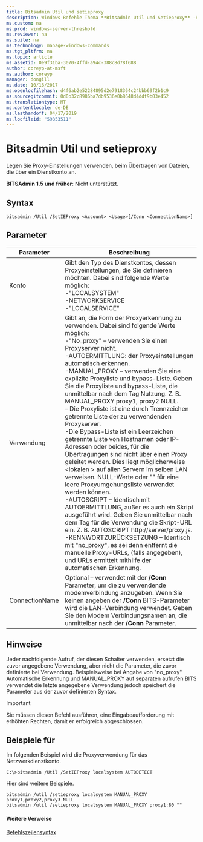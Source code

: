 ```yaml
---
title: Bitsadmin Util und setieproxy
description: Windows-Befehle Thema **Bitsadmin Util und Setieproxy** -Proxyeinstellungen verwenden, beim Übertragen von Dateien, die über ein Dienstkonto festgelegt.
ms.custom: na
ms.prod: windows-server-threshold
ms.reviewer: na
ms.suite: na
ms.technology: manage-windows-commands
ms.tgt_pltfrm: na
ms.topic: article
ms.assetid: 0e9f31ba-3070-4ffd-a94c-388c8d78f688
author: coreyp-at-msft
ms.author: coreyp
manager: dongill
ms.date: 10/16/2017
ms.openlocfilehash: d4f6ab2e52284895d2e7918364c24bbb69f2b1c9
ms.sourcegitcommit: 0d0b32c8986ba7db9536e0b8648d4ddf9b03e452
ms.translationtype: MT
ms.contentlocale: de-DE
ms.lasthandoff: 04/17/2019
ms.locfileid: "59853511"
---
```

# <a name="bitsadmin-util-and-setieproxy"></a>Bitsadmin Util und setieproxy

Legen Sie Proxy-Einstellungen verwenden, beim Übertragen von Dateien, die über ein Dienstkonto an.

**BITSAdmin 1.5 und früher**: Nicht unterstützt.

## <a name="syntax"></a>Syntax

```
bitsadmin /Util /SetIEProxy <Account> <Usage>[/Conn <ConnectionName>]
```

## <a name="parameters"></a>Parameter

|Parameter|Beschreibung|
|---------|-----------|
|Konto|Gibt den Typ des Dienstkontos, dessen Proxyeinstellungen, die Sie definieren möchten. Dabei sind folgende Werte möglich:</br>-"LOCALSYSTEM"</br>-NETWORKSERVICE</br>-"LOCALSERVICE"|
|Verwendung|Gibt an, die Form der Proxyerkennung zu verwenden. Dabei sind folgende Werte möglich:</br>-"No_proxy" – verwenden Sie einen Proxyserver nicht.</br>-AUTOERMITTLUNG: der Proxyeinstellungen automatisch erkennen.</br>-MANUAL_PROXY – verwenden Sie eine explizite Proxyliste und bypass-Liste. Geben Sie die Proxyliste und bypass-Liste, die unmittelbar nach dem Tag Nutzung. Z. B. MANUAL_PROXY proxy1, proxy2 NULL.</br>    – Die Proxyliste ist eine durch Trennzeichen getrennte Liste der zu verwendenden Proxyserver.</br>    -Die Bypass-Liste ist ein Leerzeichen getrennte Liste von Hostnamen oder IP-Adressen oder beides, für die Übertragungen sind nicht über einen Proxy geleitet werden. Dies liegt möglicherweise \<lokalen > auf allen Servern im selben LAN verweisen. NULL-Werte oder "" für eine leere Proxyumgehungsliste verwendet werden können.</br>-AUTOSCRIPT – Identisch mit AUTOERMITTLUNG, außer es auch ein Skript ausgeführt wird. Geben Sie unmittelbar nach dem Tag für die Verwendung die Skript-URL ein. Z. B. AUTOSCRIPT http://server/proxy.js.</br>-KENNWORTZURÜCKSETZUNG – Identisch mit "no_proxy", es sei denn entfernt die manuelle Proxy-URLs, (falls angegeben), und URLs ermittelt mithilfe der automatischen Erkennung.|
|ConnectionName|Optional – verwendet mit der **/Conn** Parameter, um die zu verwendende modemverbindung anzugeben. Wenn Sie keinen angeben der **/Conn** BITS-Parameter wird die LAN-Verbindung verwendet. Geben Sie den Modem Verbindungsnamen an, die unmittelbar nach der **/Conn** Parameter.|

## <a name="remarks"></a>Hinweise

Jeder nachfolgende Aufruf, der diesen Schalter verwenden, ersetzt die zuvor angegebene Verwendung, aber nicht die Parameter, die zuvor definierte bei Verwendung. Beispielsweise bei Angabe von "no_proxy" Automatische Erkennung und MANUAL_PROXY auf separaten aufrufen BITS verwendet die letzte angegebene Verwendung jedoch speichert die Parameter aus der zuvor definierten Syntax.

> [!IMPORTANT]
> Sie müssen diesen Befehl ausführen, eine Eingabeaufforderung mit erhöhten Rechten, damit er erfolgreich abgeschlossen.

## <a name="BKMK_examples"></a>Beispiele für

Im folgenden Beispiel wird die Proxyverwendung für das Netzwerkdienstkonto.

```
C:\>bitsadmin /Util /SetIEProxy localsystem AUTODETECT
```

Hier sind weitere Beispiele.

```
bitsadmin /util /setieproxy localsystem MANUAL_PROXY proxy1,proxy2,proxy3 NULL
bitsadmin /util /setieproxy localsystem MANUAL_PROXY proxy1:80 ""
```

#### <a name="additional-references"></a>Weitere Verweise

[Befehlszeilensyntax](command-line-syntax-key.md)